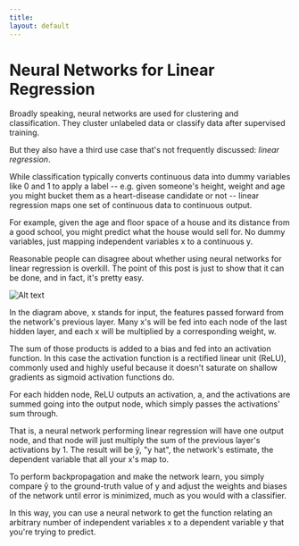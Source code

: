 ```yaml
---
title: 
layout: default
---
```


# Neural Networks for Linear Regression

Broadly speaking, neural networks are used for clustering and classification. They cluster unlabeled data or classify data after supervised training. 

But they also have a third use case that's not frequently discussed: *linear regression*. 

While classification typically converts continuous data into dummy variables like 0 and 1 to apply a label -- e.g. given someone's height, weight and age you might bucket them as a  heart-disease candidate or not -- linear regression maps one set of continuous data to continuous output. 

For example, given the age and floor space of a house and its distance from a good school, you might predict what the house would sell for. No dummy variables, just mapping independent variables x to a continuous y.

Reasonable people can disagree about whether using neural networks for linear regression is overkill. The point of this post is just to show that it can be done, and in fact, it's pretty easy.

![Alt text](../img/neural-network-linear-regression.png)

In the diagram above, x stands for input, the features passed forward from the network's previous layer. Many x's will be fed into each node of the last hidden layer, and each x will be multiplied by a corresponding weight, w.

The sum of those products is added to a bias and fed into an activation function. In this case the activation function is a rectified linear unit (ReLU), commonly used and highly useful because it doesn't saturate on shallow gradients as sigmoid activation functions do.
 
For each hidden node, ReLU outputs an activation, a, and the activations are summed going into the output node, which simply passes the activations' sum through. 

That is, a neural network performing linear regression will have one output node, and that node will just multiply the sum of the previous layer's activations by 1. The result will be ŷ, "y hat", the network's estimate, the dependent variable that all your x's map to. 

To perform backpropagation and make the network learn, you simply compare ŷ to the ground-truth value of y and adjust the weights and biases of the network until error is minimized, much as you would with a classifier. 

In this way, you can use a neural network to get the function relating an arbitrary number of independent variables x to a dependent variable y that you're trying to predict. 
